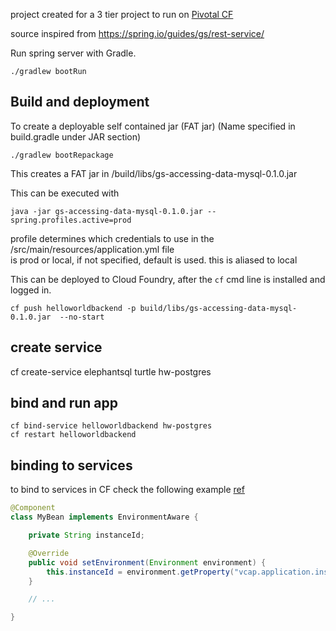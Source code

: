 project created for a 3 tier project to run on [Pivotal CF](https://docs.pivotal.io/pivotalcf/1-12/devguide/deploy-apps/deploy-app.html)

source inspired from https://spring.io/guides/gs/rest-service/

Run spring server with Gradle.
```batch
./gradlew bootRun
```

Build and deployment
--------------------


To create a deployable self contained jar (FAT jar)
(Name specified in build.gradle under JAR section)
```batch
./gradlew bootRepackage
```

This creates a FAT jar in /build/libs/gs-accessing-data-mysql-0.1.0.jar

This can be executed with

```batch
java -jar gs-accessing-data-mysql-0.1.0.jar --spring.profiles.active=prod
```

profile determines which credentials to use in the /src/main/resources/application.yml file  
is prod or local, if not specified, default is used. this is aliased to local

This can be deployed to Cloud Foundry, after the ```cf``` cmd line is installed and logged in.

```batch
cf push helloworldbackend -p build/libs/gs-accessing-data-mysql-0.1.0.jar  --no-start
```

create service
--------------

cf create-service elephantsql turtle hw-postgres

bind and run app
-------

```batch
cf bind-service helloworldbackend hw-postgres
cf restart helloworldbackend
```

binding to services
-------------------

to bind to services in CF check the following example [ref](https://docs.spring.io/spring-boot/docs/current/reference/htmlsingle/#cloud-deployment-cloud-foundry-services)
```java
@Component
class MyBean implements EnvironmentAware {

    private String instanceId;

    @Override
    public void setEnvironment(Environment environment) {
        this.instanceId = environment.getProperty("vcap.application.instance_id");
    }

    // ...

}
```
